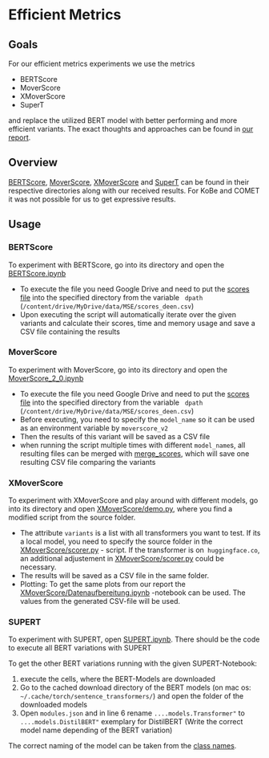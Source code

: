 # Efficient Metrics
## Goals  
For our efficient metrics experiments we use the metrics 
- BERTScore  
- MoverScore
- XMoverScore
- SuperT

and replace the utilized BERT model with better performing and more efficient variants. The exact thoughts and approaches can be found in [our report](https://github.com/WayneGame/NLP_Metric/blob/main/MSE_Efficient_Metrics_v3.pdf).

## Overview
[BERTScore](https://github.com/WayneGame/NLP_Metric/tree/main/BERTScore), [MoverScore](https://github.com/WayneGame/NLP_Metric/tree/main/MoverScore), [XMoverScore](https://github.com/WayneGame/NLP_Metric/tree/main/XMoverScore) and [SuperT](https://github.com/WayneGame/NLP_Metric/blob/main/SUPERT.ipynb) can be found in their respective directories along with our received results. For KoBe and COMET it was not possible for us to get expressive results.

## Usage

### BERTScore
To experiment with BERTScore, go into its directory and open the [BERTScore.ipynb](https://github.com/WayneGame/NLP_Metric/blob/main/BERTScore/BERTScore.ipynb)
- To execute the file you need Google Drive and need to put the [scores file](https://github.com/WayneGame/NLP_Metric/blob/main/scores_deen.csv) into the specified directory from the variable ``` dpath``` (```/content/drive/MyDrive/data/MSE/scores_deen.csv```)
- Upon executing the script will automatically iterate over the given variants and calculate their scores, time and memory usage and save a CSV file containing the results

### MoverScore
To experiment with MoverScore, go into its directory and open the [MoverScore_2_0.ipynb](https://github.com/WayneGame/NLP_Metric/blob/main/MoverScore/MoverScore_2_0.ipynb)
- To execute the file you need Google Drive and need to put the [scores file](https://github.com/WayneGame/NLP_Metric/blob/main/scores_deen.csv) into the specified directory from the variable ``` dpath``` (```/content/drive/MyDrive/data/MSE/scores_deen.csv```)
- Before executing, you need to specify the ```model_name``` so it can be used as an environment variable by ```moverscore_v2```
- Then the results of this variant will be saved as a CSV file
- when running the script multiple times with different  ```model_name```s, all resulting files can be merged with [merge_scores](https://github.com/WayneGame/NLP_Metric/blob/main/MoverScore/merge_scores.ipynb), which will save one resulting CSV file comparing the variants

### XMoverScore
To experiment with XMoverScore and play around with different models, go into its directory and open [XMoverScore/demo.py](https://github.com/WayneGame/NLP_Metric/blob/main/XMoverScore/demo.py), where you find a modified script from the source folder.
- The attribute ```variants``` is a list with all transformers you want to test. If its a local model, you need to specify the source folder in the [XMoverScore/scorer.py](https://github.com/WayneGame/NLP_Metric/blob/main/XMoverScore/scorer.py) - script. If the transformer is on``` huggingface.co```, an additional adjustement in [XMoverScore/scorer.py](https://github.com/WayneGame/NLP_Metric/blob/main/XMoverScore/scorer.py) could be necessary.
- The results will be saved as a CSV file in the same folder.
- Plotting: To get the same plots from our report the [XMoverScore/Datenaufbereitung.ipynb](https://github.com/WayneGame/NLP_Metric/blob/main/XMoverScore/Datenaufbereitung.ipynb) -notebook can be used. The values from the generated CSV-file will be used.

### SUPERT
To experiment with SUPERT, open [SUPERT.ipynb](https://github.com/WayneGame/NLP_Metric/blob/main/SUPERT.ipynb). There should be the code to execute all BERT variations with SUPERT

To get the other BERT variations running with the given SUPERT-Notebook:

1) execute the cells, where the BERT-Models are downloaded
2) Go to the cached download directory of the BERT models (on mac os: ```~/.cache/torch/sentence_transformers/```) and open the folder of the downloaded models
3) Open ```modules.json``` and in line 6 rename ```....models.Transformer"``` to ```....models.DistilBERT"``` exemplary for DistilBERT (Write the correct model name depending of the BERT variation) 

The correct naming of the model can be taken from the [class names](https://github.com/WayneGame/NLP_Metric/tree/main/SUPERT/sentence_transformers/models).


